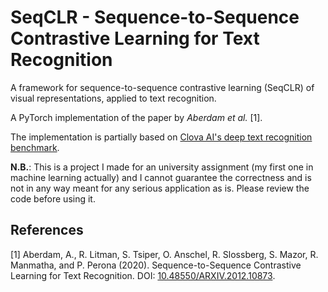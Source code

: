 # SeqCLR - Sequence-to-Sequence Contrastive Learning for Text Recognition
A framework for sequence-to-sequence contrastive learning (SeqCLR) of visual representations, applied to text recognition.

A PyTorch implementation of the paper by *Aberdam et al.* [1].

The implementation is partially based on [Clova AI's deep text recognition benchmark](https://github.com/clovaai/deep-text-recognition-benchmark).

**N.B.**: This is a project I made for an university assignment (my first one in machine learning actually) and I cannot guarantee the correctness and is not in any way meant for any serious application as is. Please review the code before using it.

## References
[1] Aberdam, A., R. Litman, S. Tsiper, O. Anschel, R. Slossberg, S. Mazor, R. Manmatha, and P. Perona (2020).
Sequence-to-Sequence Contrastive Learning for Text Recognition. DOI: [10.48550/ARXIV.2012.10873](https://doi.org/10.48550/ARXIV.2012.10873).